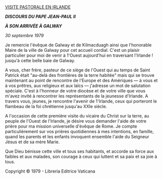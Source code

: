[VISITE PASTORALE EN IRLANDE](/content/john-paul-ii/fr/travels/sub_index1979/trav_ireland.html)

***DISCOURS DU PAPE JEAN-PAUL II***

***À SON ARRIVÉE À GALWAY***

*30 septembre 1979*

Je remercie l'évêque de Galway et de Kilmacduagh ainsi que l'honorable Maire de la ville de Galway pour cet accueil cordial. C'est un plaisir particulier pour moi de venir à 1'Ouest aujourd'hui en traversant l'Irlande ! jusqu'à cette belle baie de Galway.

A vous, cher frère, pasteur de ce siège de l'Ouest qui au temps de Saint Patrick était "au-delà des frontières de la terre habitée" mais qui se trouve maintenant au point de rencontre de l'Europe et des Amériques — à vous et à vos prêtres, aux religieux et aux laïcs — j'adresse un mot de salutation spéciale. C'est à l'honneur de votre diocèse et de votre ville que vous m'avez invité à rencontrer les représentants de la jeunesse d'Irlande. A travers vous, jeunes, je rencontre l'avenir de 1'Irlande, ceux qui porteront le flambeau de la foi chrétienne jusqu'au XXIe siècle.

A l'occasion de cette première visite du vicaire du Christ sur la terre, au peuple de l'Ouest de l'Irlande, je désire vous demander l'aide de votre prière pour ma mission universelle d'évêque de Rome. Je compte particulièrement sur vos prières quotidiennes à mes intentions, en famille, quand les parents et les enfants invoquent ensemble l'aide du Seigneur Jésus et de sa mère Marie.

Que Dieu bénisse cette ville et tous ses habitants, et accorde sa force aux faibles et aux malades, son courage à ceux qui luttent et sa paix et sa joie à tous.

Copyright © 1979 - Libreria Editrice Vaticana